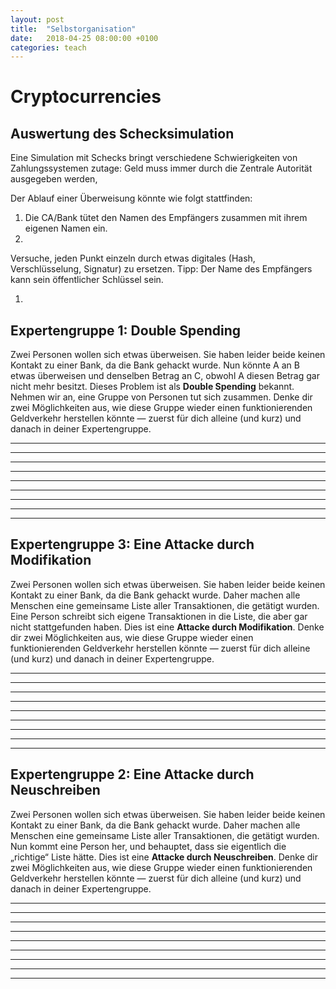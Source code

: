 ```yaml
---
layout: post
title:  "Selbstorganisation"
date:   2018-04-25 08:00:00 +0100
categories: teach
---
```

# Cryptocurrencies
## Auswertung des Schecksimulation
Eine Simulation mit Schecks bringt verschiedene Schwierigkeiten von Zahlungssystemen zutage: Geld muss immer durch die Zentrale Autorität ausgegeben werden, 

Der Ablauf einer Überweisung könnte wie folgt stattfinden: 

1. Die CA/Bank tütet den Namen des Empfängers zusammen mit ihrem eigenen Namen ein. 
2. 


Versuche, jeden Punkt einzeln durch etwas digitales (Hash, Verschlüsselung, Signatur) zu ersetzen. Tipp: Der Name des Empfängers kann sein öffentlicher Schlüssel sein. 

1. 




## Expertengruppe 1: Double Spending
Zwei Personen wollen sich etwas überweisen. Sie haben leider beide keinen Kontakt zu einer Bank, da die Bank gehackt wurde. Nun könnte A an B etwas überweisen und denselben Betrag an C, obwohl A diesen Betrag gar nicht mehr besitzt. Dieses Problem ist als **Double Spending** bekannt. Nehmen wir an, eine Gruppe von Personen tut sich zusammen. Denke dir zwei Möglichkeiten aus, wie diese Gruppe wieder einen funktionierenden Geldverkehr herstellen könnte — zuerst für dich alleine (und kurz) und danach in deiner Expertengruppe. 

---
--- 
--- 
---
--- 
--- 
---
--- 
--- 

## Expertengruppe 3: Eine Attacke durch Modifikation
Zwei Personen wollen sich etwas überweisen. Sie haben leider beide keinen Kontakt zu einer Bank, da die Bank gehackt wurde. Daher machen alle Menschen eine gemeinsame Liste aller Transaktionen, die getätigt wurden. Eine Person schreibt sich eigene Transaktionen in die Liste, die aber gar nicht stattgefunden haben. Dies ist eine **Attacke durch Modifikation**.  Denke dir zwei Möglichkeiten aus, wie diese Gruppe wieder einen funktionierenden Geldverkehr herstellen könnte — zuerst für dich alleine (und kurz) und danach in deiner Expertengruppe.


---
--- 
--- 
---
--- 
--- 
---
--- 
--- 


## Expertengruppe 2: Eine Attacke durch Neuschreiben
Zwei Personen wollen sich etwas überweisen. Sie haben leider beide keinen Kontakt zu einer Bank, da die Bank gehackt wurde. Daher machen alle Menschen eine gemeinsame Liste aller Transaktionen, die getätigt wurden. Nun kommt eine Person her, und behauptet, dass sie eigentlich die „richtige“ Liste hätte. Dies ist eine **Attacke durch Neuschreiben**. Denke dir zwei Möglichkeiten aus, wie diese Gruppe wieder einen funktionierenden Geldverkehr herstellen könnte — zuerst für dich alleine (und kurz) und danach in deiner Expertengruppe.

---
--- 
--- 
---
--- 
--- 
---
--- 
--- 